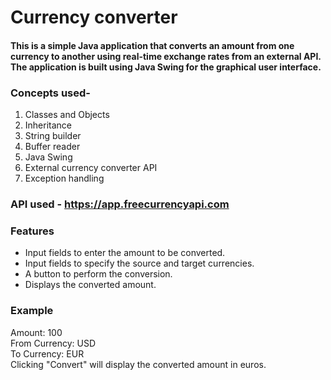 # **Currency converter** 

#### This is a simple Java application that converts an amount from one currency to another using real-time exchange rates from an external API. The application is built using Java Swing for the graphical user interface.

### **Concepts used-**
1. Classes and Objects
2. Inheritance
3. String builder
4. Buffer reader
5. Java Swing
6. External currency converter API
7. Exception handling

### **API used - https://app.freecurrencyapi.com**

### Features

- Input fields to enter the amount to be converted.
- Input fields to specify the source and target currencies.
- A button to perform the conversion.
- Displays the converted amount.

### Example <br>
Amount: 100 <br> 
From Currency: USD <br>
To Currency: EUR <br>
Clicking "Convert" will display the converted amount in euros.